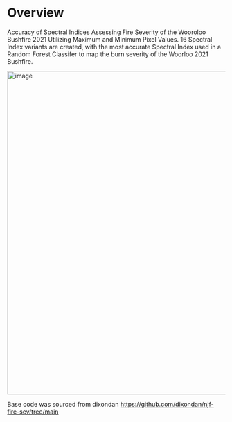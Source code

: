 # Overview
Accuracy of Spectral Indices Assessing Fire Severity of the Wooroloo Bushfire 2021 Utilizing Maximum and Minimum Pixel Values. 16 Spectral Index variants are created, with the most accurate Spectral Index used in a Random Forest Classifer to map the burn severity of the Woorloo 2021 Bushfire. 

<img width="745" alt="image" src="https://github.com/JMcKercher/WF2021-SI-Burn-Sev/assets/115133620/6ed103dc-3157-45e3-8a5a-4ba2e37f7320">

Base code was sourced from dixondan https://github.com/dixondan/njf-fire-sev/tree/main

